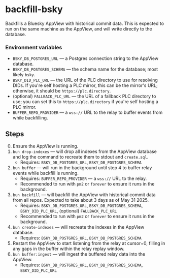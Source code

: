 # backfill-bsky

Backfills a Bluesky AppView with historical commit data. This is expected to run on the same machine as the AppView, and will write directly to the database.

### Environment variables

- `BSKY_DB_POSTGRES_URL` — a Postgres connection string to the AppView database.
- `BSKY_DB_POSTGRES_SCHEMA` — the schema name for the database; most likely `bsky`.
- `BSKY_DID_PLC_URL` — the URL of the PLC directory to use for resolving DIDs. If you're self hosting a PLC mirror, this can be the mirror's URL; otherwise, it should be `https://plc.directory`.
- (optional) `FALLBACK_PLC_URL` — the URL of a fallback PLC directory to use; you can set this to `https://plc.directory` if you're self hosting a PLC mirror.
- `BUFFER_REPO_PROVIDER` — a `wss://` URL to the relay to buffer events from while backfilling.

## Steps

0. Ensure the AppView is running.
1. `bun drop-indexes` — will drop all indexes from the AppView database and log the command to recreate them to stdout and `create.sql`.
    - Requires: `BSKY_DB_POSTGRES_URL`, `BSKY_DB_POSTGRES_SCHEMA`
2. `bun buffer` — will run in the background until step 4 to buffer relay events while backfill is running.
    - Requires: `BUFFER_REPO_PROVIDER` — a `wss://` URL to the relay.
    - Recommended to run with `pm2` or `forever` to ensure it runs in the background.
3. `bun backfill` — will backfill the AppView with historical commit data from all repos. Expected to take about 3 days as of May 31 2025.
   - Requires: `BSKY_DB_POSTGRES_URL`, `BSKY_DB_POSTGRES_SCHEMA`, `BSKY_DID_PLC_URL`, (optional) `FALLBACK_PLC_URL`
   - Recommended to run with `pm2` or `forever` to ensure it runs in the background.
4. `bun create-indexes` — will recreate the indexes in the AppView database.
    - Requires: `BSKY_DB_POSTGRES_URL`, `BSKY_DB_POSTGRES_SCHEMA`
5. Restart the AppView to start listening from the relay at cursor=0, filling in any gaps in the buffer within the relay replay window.
6. `bun buffer:ingest` — will ingest the buffered relay data into the AppView.
    - Requires: `BSKY_DB_POSTGRES_URL`, `BSKY_DB_POSTGRES_SCHEMA`, `BSKY_DID_PLC_URL`
